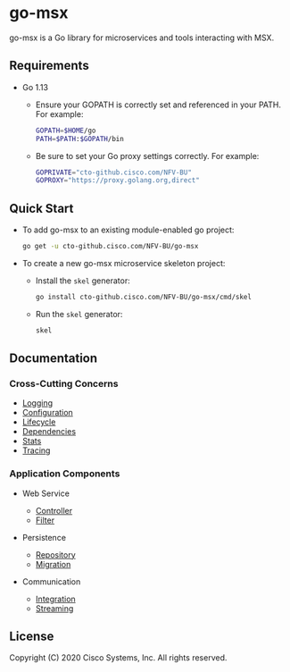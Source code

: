 # go-msx

go-msx is a Go library for microservices and tools interacting with MSX. 

## Requirements

- Go 1.13

    - Ensure your GOPATH is correctly set and referenced in your PATH.  For example:
      ```bash
      GOPATH=$HOME/go
      PATH=$PATH:$GOPATH/bin
      ```   

    - Be sure to set your Go proxy settings correctly.  For example:
      ```bash
      GOPRIVATE="cto-github.cisco.com/NFV-BU"
      GOPROXY="https://proxy.golang.org,direct"
      ```
  
## Quick Start

- To add go-msx to an existing module-enabled go project:

    ```bash
    go get -u cto-github.cisco.com/NFV-BU/go-msx
    ```

- To create a new go-msx microservice skeleton project:
    - Install the `skel` generator:
        ```bash
        go install cto-github.cisco.com/NFV-BU/go-msx/cmd/skel
        ```
    - Run the `skel` generator:
        ```bash
        skel
        ```

## Documentation

### Cross-Cutting Concerns
* [Logging](log/README.md)
* [Configuration](config/README.md)
* [Lifecycle](app/README.md)
* [Dependencies](app/context.md)
* [Stats](stats/README.md)
* [Tracing](trace/README.md)

### Application Components
* Web Service
    * [Controller](#)
    * [Filter](#)

* Persistence
    * [Repository](#)
    * [Migration](#)

* Communication
    * [Integration](#)
    * [Streaming](#)



## License

Copyright (C) 2020 Cisco Systems, Inc.  All rights reserved.
